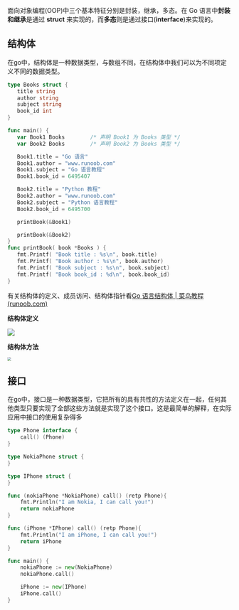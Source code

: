 面向对象编程(OOP)中三个基本特征分别是封装，继承，多态。在 Go 语言中**封装和继承**是通过 **struct** 来实现的，而**多态**则是通过接口(**interface**)来实现的。

## 结构体

在go中，结构体是一种数据类型，与数组不同，在结构体中我们可以为不同项定义不同的数据类型。

```go
type Books struct {
   title string
   author string
   subject string
   book_id int
}

func main() {
   var Book1 Books        /* 声明 Book1 为 Books 类型 */
   var Book2 Books        /* 声明 Book2 为 Books 类型 */

   Book1.title = "Go 语言"
   Book1.author = "www.runoob.com"
   Book1.subject = "Go 语言教程"
   Book1.book_id = 6495407

   Book2.title = "Python 教程"
   Book2.author = "www.runoob.com"
   Book2.subject = "Python 语言教程"
   Book2.book_id = 6495700

   printBook(&Book1)

   printBook(&Book2)
}
func printBook( book *Books ) {
   fmt.Printf( "Book title : %s\n", book.title)
   fmt.Printf( "Book author : %s\n", book.author)
   fmt.Printf( "Book subject : %s\n", book.subject)
   fmt.Printf( "Book book_id : %d\n", book.book_id)
}
```

有关结构体的定义、成员访问、结构体指针看[Go 语言结构体 | 菜鸟教程 (runoob.com)](https://www.runoob.com/go/go-structures.html)

**结构体定义**

![](http://pic.netpunk.top/images/2023/01/18/20230118235354.png)

**结构体方法**

<img src="http://pic.netpunk.top/images/2023/01/18/20230118235446.png" style="zoom:50%;" />

## 接口

在go中，接口是一种数据类型，它把所有的具有共性的方法定义在一起，任何其他类型只要实现了全部这些方法就是实现了这个接口。这是最简单的解释，在实际应用中接口的使用复杂得多

~~~go
type Phone interface {
    call() (Phone)
}

type NokiaPhone struct {
}

type IPhone struct {
} 

func (nokiaPhone *NokiaPhone) call() (retp Phone){
    fmt.Println("I am Nokia, I can call you!")
	return nokiaPhone
}

func (iPhone *IPhone) call() (retp Phone){
    fmt.Println("I am iPhone, I can call you!")
	return iPhone
}

func main() {
    nokiaPhone := new(NokiaPhone)
    nokiaPhone.call()

    iPhone := new(IPhone)
    iPhone.call()
}
~~~













